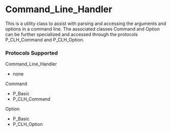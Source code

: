 # Command_Line_Handler

This is a utility class to assist with parsing and accessing the arguments and options
in a command line. The associated classes Command and Option can be further specialized
and accessed through the protocols P_CLH_Command and P_CLH_Option.

### Protocols Supported

Command_Line_Handler
- none

Command
- P_Basic
- P_CLH_Command

Option
- P_Basic
- P_CLH_Option
